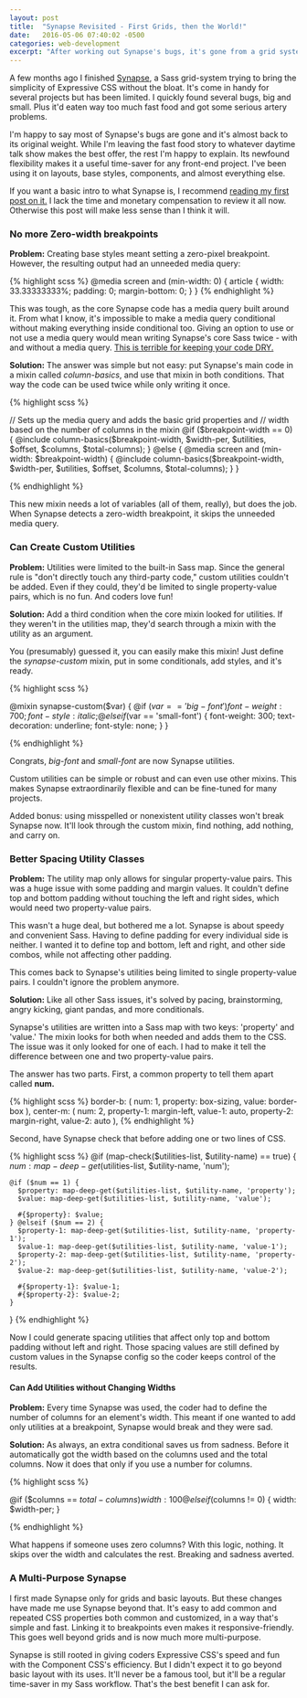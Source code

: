 ```yaml
---
layout: post
title:  "Synapse Revisited - First Grids, then the World!"
date:   2016-05-06 07:40:02 -0500
categories: web-development
excerpt: "After working out Synapse's bugs, it's gone from a grid system to a flexible, multi-purpose time-saver."
---
```


A few months ago I finished [Synapse](https://github.com/maxx1128/Synapse-Grid), a Sass grid-system trying to bring the simplicity of Expressive CSS without the bloat. It's come in handy for several projects but has been limited. I quickly found several bugs, big and small. Plus it'd eaten way too much fast food and got some serious artery problems.

I'm happy to say most of Synapse's bugs are gone and it's almost back to its original weight. While I'm leaving the fast food story to whatever daytime talk show makes the best offer, the rest I'm happy to explain. Its newfound flexibility makes it a useful time-saver for any front-end project. I've been using it on layouts, base styles, components, and almost everything else.

If you want a basic intro to what Synapse is, I recommend <a href="{% post_url 2016-1-5-synapse-expressive-component-css %}" target="_blank">reading my first post on it.</a> I lack the time and monetary compensation to review it all now. Otherwise this post will make less sense than I think it will.

### No more Zero-width breakpoints
**Problem:** Creating base styles meant setting a zero-pixel breakpoint. However, the resulting output had an unneeded media query:

{% highlight scss %}
@media screen and (min-width: 0) {
  article {
    width: 33.33333333%;
    padding: 0;
    margin-bottom: 0;
  }
}
{% endhighlight %}

This was tough, as the core Synapse code has a media query built around it. From what I know, it's impossible to make a media query conditional without making everything inside conditional too. Giving an option to use or not use a media query would mean writing Synapse's core Sass twice - with and without a media query. [This is terrible for keeping your code DRY.](http://alistapart.com/article/dry-ing-out-your-sass-mixins)

**Solution:** The answer was simple but not easy: put Synapse's main code in a mixin called *column-basics*, and use that mixin in both conditions. That way the code can be used twice while only writing it once.

{% highlight scss %}

// Sets up the media query and adds the basic grid properties and
// width based on the number of columns in the mixin
@if ($breakpoint-width == 0) {
  @include column-basics($breakpoint-width, $width-per, $utilities, $offset, $columns, $total-columns);
} @else {
  @media screen and (min-width: $breakpoint-width) {
    @include column-basics($breakpoint-width, $width-per, $utilities, $offset, $columns, $total-columns);
  }
}

{% endhighlight %}

This new mixin needs a lot of variables (all of them, really), but does the job. When Synapse detects a zero-width breakpoint, it skips the unneeded media query.

### Can Create Custom Utilities
**Problem:** Utilities were limited to the built-in Sass map. Since the general rule is "don't directly touch any third-party code," custom utilities couldn't be added. Even if they could, they'd be limited to single property-value pairs, which is no fun. And coders love fun!

**Solution:** Add a third condition when the core mixin looked for utilities. If they weren't in the utilities map, they'd search through a mixin with the utility as an argument.

You (presumably) guessed it, you can easily make this mixin! Just define the *synapse-custom* mixin, put in some conditionals, add styles, and it's ready.

{% highlight scss %}

@mixin synapse-custom($var) {
  @if ($var == 'big-font') {
    font-weight: 700;
    font-style: italic;
  } @elseif ($var == 'small-font') {
    font-weight: 300;
    text-decoration: underline;
    font-style: none;
  }
}

{% endhighlight %}

Congrats, *big-font* and *small-font* are now Synapse utilities.

Custom utilities can be simple or robust and can even use other mixins. This makes Synapse extraordinarily flexible and can be fine-tuned for many projects.

Added bonus: using misspelled or nonexistent utility classes won't break Synapse now. It'll look through the custom mixin, find nothing, add nothing, and carry on.

### Better Spacing Utility Classes
**Problem:** The utility map only allows for singular property-value pairs. This was a huge issue with some padding and margin values. It couldn't define top and bottom padding without touching the left and right sides, which would need two property-value pairs.

This wasn't a huge deal, but bothered me a lot. Synapse is about speedy and convenient Sass. Having to define padding for every individual side is neither. I wanted it to define top and bottom, left and right, and other side combos, while not affecting other padding.

This comes back to Synapse's utilities being limited to single property-value pairs. I couldn't ignore the problem anymore.

**Solution:** Like all other Sass issues, it's solved by pacing, brainstorming, angry kicking, giant pandas, and more conditionals.

Synapse's utilities are written into a Sass map with two keys: 'property' and 'value.' The mixin looks for both when needed and adds them to the CSS. The issue was it only looked for one of each. I had to make it tell the difference between one and two property-value pairs.

The answer has two parts. First, a common property to tell them apart called **num.**

{% highlight scss %}
border-b: (
  num: 1,
  property: box-sizing,
  value: border-box
),
center-m: (
  num: 2,
  property-1: margin-left,
  value-1: auto,
  property-2: margin-right,
  value-2: auto
),
{% endhighlight %}

Second, have Synapse check that before adding one or two lines of CSS.

{% highlight scss %}
@if (map-check($utilities-list, $utility-name) == true) {
    $num: map-deep-get($utilities-list, $utility-name, 'num');

    @if ($num == 1) {
      $property: map-deep-get($utilities-list, $utility-name, 'property');
      $value: map-deep-get($utilities-list, $utility-name, 'value');

      #{$property}: $value;
    } @elseif ($num == 2) {
      $property-1: map-deep-get($utilities-list, $utility-name, 'property-1');
      $value-1: map-deep-get($utilities-list, $utility-name, 'value-1');
      $property-2: map-deep-get($utilities-list, $utility-name, 'property-2');
      $value-2: map-deep-get($utilities-list, $utility-name, 'value-2');

      #{$property-1}: $value-1;
      #{$property-2}: $value-2;
    }
}
{% endhighlight %}

Now I could generate spacing utilities that affect only top and bottom padding without left and right. Those spacing values are still defined by custom values in the Synapse config so the coder keeps control of the results.

#### Can Add Utilities without Changing Widths
**Problem:** Every time Synapse was used, the coder had to define the number of columns for an element's width. This meant if one wanted to add only utilities at a breakpoint, Synapse would break and they were sad.

**Solution:** As always, an extra conditional saves us from sadness. Before it automatically got the width based on the columns used and the total columns. Now it does that only if you use a number for columns.

{% highlight scss %}

@if ($columns == $total-columns) {
  width: 100%;
} @elseif ($columns != 0) {
  width: $width-per;
}

{% endhighlight %}

What happens if someone uses zero columns? With this logic, nothing. It skips over the width and calculates the rest. Breaking and sadness averted.

### A Multi-Purpose Synapse

I first made Synapse only for grids and basic layouts. But these changes have made me use Synapse beyond that. It's easy to add common and repeated CSS properties both common and customized, in a way that's simple and fast. Linking it to breakpoints even makes it responsive-friendly. This goes well beyond grids and is now much more multi-purpose.

Synapse is still rooted in giving coders Expressive CSS's speed and fun with the Component CSS's efficiency. But I didn't expect it to go beyond basic layout with its uses. It'll never be a famous tool, but it'll be a regular time-saver in my Sass workflow. That's the best benefit I can ask for.